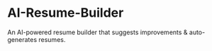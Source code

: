 # AI-Resume-Builder
An AI-powered resume builder that suggests improvements &amp; auto-generates resumes.
